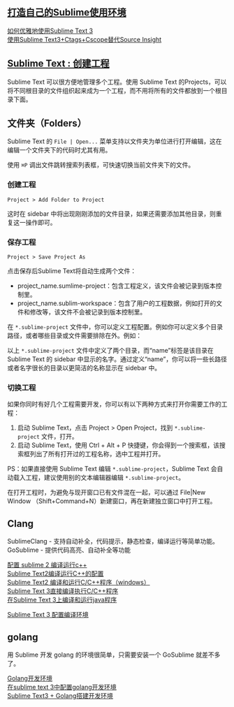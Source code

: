 ## [打造自己的Sublime使用环境](http://www.codesec.net/view/165691.html)
[如何优雅地使用Sublime Text 3](http://www.jianshu.com/p/3cb5c6f2421c)  
[使用Sublime Text3+Ctags+Cscope替代Source Insight](https://www.zybuluo.com/lanxinyuchs/note/33551)  

## [Sublime Text : 创建工程](http://www.cnblogs.com/bluestorm/p/4768383.html)
Sublime Text 可以很方便地管理多个工程。使用 Sublime Text 的Projects，可以将不同根目录的文件组织起来成为一个工程，而不用将所有的文件都放到一个根目录下面。

## 文件夹（Folders）
Sublime Text 的 `File | Open...` 菜单支持以文件夹为单位进行打开编辑，这在编辑一个文件夹下的代码时尤其有用。

使用 `⌘P` 调出文件跳转搜索列表框，可快速切换当前文件夹下的文件。

### 创建工程

	Project > Add Folder to Project

这时在 sidebar 中将出现刚刚添加的文件目录，如果还需要添加其他目录，则重复这一操作即可。

### 保存工程

	Project > Save Project As

点击保存后Sublime Text将自动生成两个文件：

- project_name.sumlime-project：包含工程定义，该文件会被记录到版本控制里。  
- project_name.sublim-workspace：包含了用户的工程数据，例如打开的文件和修改等，该文件不会被记录到版本控制里。  

在 `*.sublime-project` 文件中，你可以定义工程配置。例如你可以定义多个目录路径，或者哪些目录或文件需要排除在外。例如：

以上 `*.sublime-project` 文件中定义了两个目录，而“name”标签是该目录在 Sublime Text 的 sidebar 中显示的名字。通过定义“name”，你可以将一些长路径或者名字很长的目录以更简洁的名称显示在 sidebar 中。

### 切换工程
如果你同时有好几个工程需要开发，你可以有以下两种方式来打开你需要工作的工程：

1. 启动 Sublime Text，点击 Project > Open Project，找到 `*.sublime-project` 文件，打开。  
2. 启动 Sublime Text，使用 Ctrl + Alt + P 快捷键，你会得到一个搜索框，该搜索框列出了所有打开过的工程名称，选中工程并打开。

PS：如果直接使用 Sublime Text 编辑 `*.sublime-project`，Sublime Text 会自动载入工程，建议使用别的文本编辑器编辑 `*.sublime-project`。

在打开工程时，为避免与现开窗口已有文件混在一起，可以通过 File|New Window （Shift+Command+N）新建窗口，再在新建独立窗口中打开工程。

## Clang
SublimeClang - 支持自动补全，代码提示，静态检查，编译运行等简单功能。  
GoSublime - 提供代码高亮、自动补全等功能  

[配置 sublime 2 编译运行c++](http://blog.csdn.net/yankunhaha/article/details/14002967)  
[Sublime Text2编译运行C++的配置](http://blog.csdn.net/ck_boss/article/details/22793033)  
[Sublime Text2 编译和运行C/C++程序（windows）](http://www.cnblogs.com/akira90/archive/2013/01/02/2842571.html)  
[Sublime Text 3直接编译执行C/C++程序](http://blog.csdn.net/shenwanjiang111/article/details/53728941)  
[在Sublime Text 3上编译和运行java程序](http://blog.csdn.net/ksearch/article/details/20701495)  

[Sublime Text 3 配置编译环境](http://www.jb51.net/softjc/180873.html)  

## golang
用 Sublime 开发 golang 的环境很简单，只需要安装一个 GoSublime 就差不多了。

[Golang开发环境](http://www.jianshu.com/p/34fb92daab20)  
[在sublime text 3中配置golang开发环境](http://sunbofu.blog.51cto.com/6431507/1546005/)  
[Sublime Text3 + Golang搭建开发环境](http://blog.csdn.net/aqiang912/article/details/46775409)  
